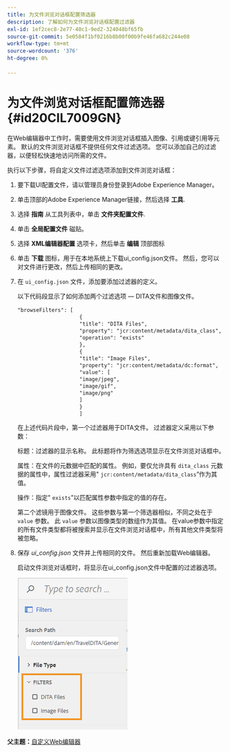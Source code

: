 ```yaml
---
title: 为文件浏览对话框配置筛选器
description: 了解如何为文件浏览对话框配置过滤器
exl-id: 1ef2cec8-2e77-40c1-9ed2-324048bf65fb
source-git-commit: 5e0584f1bf0216b8b00f00b9fe46fa682c244e08
workflow-type: tm+mt
source-wordcount: '376'
ht-degree: 0%

---
```


# 为文件浏览对话框配置筛选器 {#id20CIL7009GN}

在Web编辑器中工作时，需要使用文件浏览对话框插入图像、引用或键引用等元素。 默认的文件浏览对话框不提供任何文件过滤选项。 您可以添加自己的过滤器，以便轻松快速地访问所需的文件。

执行以下步骤，将自定义文件过滤选项添加到文件浏览对话框：

1. 要下载UI配置文件，请以管理员身份登录到Adobe Experience Manager。

1. 单击顶部的Adobe Experience Manager链接，然后选择 **工具**.
1. 选择 **指南** 从工具列表中，单击 **文件夹配置文件**.
1. 单击 **全局配置文件** 磁贴。
1. 选择 **XML编辑器配置** 选项卡，然后单击 **编辑** 顶部图标
1. 单击 **下载** 图标，用于在本地系统上下载ui\_config.json文件。 然后，您可以对文件进行更改，然后上传相同的更改。
1. 在 `ui_config.json` 文件，添加要添加过滤器的定义。

   以下代码段显示了如何添加两个过滤选项 — DITA文件和图像文件。

   ```
   "browseFilters": [
                       {
                       "title": "DITA Files",
                       "property": "jcr:content/metadata/dita_class",
                       "operation": "exists"
                       },
                       {
                       "title": "Image Files",
                       "property": "jcr:content/metadata/dc:format",
                       "value": [
                       "image/jpeg",
                       "image/gif",
                       "image/png"
                       ]
                       }
                       ]
   ```

   在上述代码片段中，第一个过滤器用于DITA文件。 过滤器定义采用以下参数：

   标题：过滤器的显示名称。 此标题将作为筛选选项显示在文件浏览对话框中。

   属性：在文件的元数据中匹配的属性。 例如，要仅允许具有 `dita_class` 元数据的属性中，属性过滤器采用&quot; `jcr:content/metadata/dita_class`”作为其值。

   操作：指定&quot; `exists`”以匹配属性参数中指定的值的存在。

   第二个滤镜用于图像文件。 这些参数与第一个筛选器相似，不同之处在于 `value` 参数。 此 `value` 参数以图像类型的数组作为其值。 在value参数中指定的所有文件类型都将被搜索并显示在文件浏览对话框中，所有其他文件类型将被忽略。

1. 保存 *ui\_config.json* 文件并上传相同的文件。 然后重新加载Web编辑器。

   启动文件浏览对话框时，将显示在ui\_config.json文件中配置的过滤器选项。

   ![](assets/file-browse-custom-filters.png)


**父主题：**[&#x200B;自定义Web编辑器](conf-web-editor.md)
